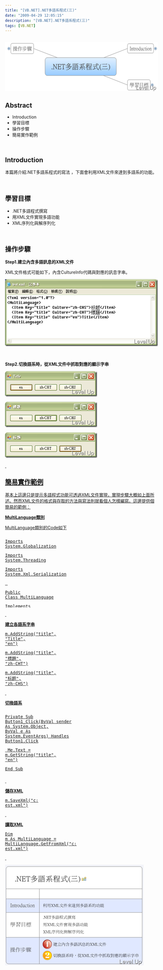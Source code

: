 ```yaml
---
title: "[VB.NET].NET多語系程式(三)"
date: "2009-04-29 12:05:15"
description: "[VB.NET].NET多語系程式(三)"
tags: [VB.NET]
---
```


<h2><img style="border-right-width: 0px; border-top-width: 0px; border-bottom-width: 0px; border-left-width: 0px" border="0" alt="image" width="562" height="162" src="\images\posts\8234\image_thumb_2.png" /></a></h2><h2>Abstract</h2><ul><li>Introduction</li><li>學習目標</li><li>操作步驟</li><li>簡易實作範例</li></ul><p> </p><h2>Introduction</h2><p>本篇將介紹.NET多語系程式的寫法 ，下面會利用XML文件來達到多語系的功能。</p><p> </p><h2>學習目標</h2><ul><li>.NET多語程式撰寫 </li><li>用XML文件實現多語功能</li><li>XML序列化與解序列化</li></ul><p> </p><h2>操作步驟</h2><p><strong>Step1.建立內含多語訊息的XML文件</strong></p><p>XML文件格式可能如下，內含CultureInfo代碼與對應的訊息字串。</p><p><a href="http://files.dotblogs.com.tw/larrynung/0904/26a4ec5adf00.NET_14AB9/image_2.png"><img style="border-right-width: 0px; border-top-width: 0px; border-bottom-width: 0px; border-left-width: 0px" border="0" alt="image" width="540" height="221" src="\images\posts\8234\image_thumb.png" /></a></p><p> </p><p><strong>Step2.切換語系時，從XML文件中抓取對應的顯示字串</strong></p><p><a href="http://files.dotblogs.com.tw/larrynung/0904/26a4ec5adf00.NET_14AB9/image_4.png"><img style="border-right-width: 0px; border-top-width: 0px; border-bottom-width: 0px; border-left-width: 0px" border="0" alt="image" width="304" height="84" src="\images\posts\8234\image_thumb_1.png" /></a></p><p><a href="http://files.dotblogs.com.tw/larrynung/0904/26a4ec5adf00.NET_14AB9/image_8.png"><img style="border-right-width: 0px; border-top-width: 0px; border-bottom-width: 0px; border-left-width: 0px" border="0" alt="image" width="304" height="84" src="\images\posts\8234\image_thumb_3.png" /></a></p><p><a href="http://files.dotblogs.com.tw/larrynung/0904/26a4ec5adf00.NET_14AB9/image_10.png"><img style="border-right-width: 0px; border-top-width: 0px; border-bottom-width: 0px; border-left-width: 0px" border="0" alt="image" width="304" height="84" src="\images\posts\8234\image_thumb_4.png" /></p><p> </p><h2>簡易實作範例</h2><p>基本上這邊只是提示多語程式功能可透過XML文件實現，實現步驟大概如上面所述。然而XML文件的格式與存取的方法與寫法則就看個人怎樣編寫。這邊提供個簡易的範例：</p><p><strong>MultiLanguage類別</strong></p><p>MultiLanguage類別的Code如下</p><p /><style type="text/css"><![CDATA[


.csharpcode, .csharpcode pre
{
	font-size: small;
	color: black;
	font-family: consolas, "Courier New", courier, monospace;
	background-color: #ffffff;
	/*white-space: pre;*/
}
.csharpcode pre { margin: 0em; }
.csharpcode .rem { color: #008000; }
.csharpcode .kwrd { color: #0000ff; }
.csharpcode .str { color: #006080; }
.csharpcode .op { color: #0000c0; }
.csharpcode .preproc { color: #cc6633; }
.csharpcode .asp { background-color: #ffff00; }
.csharpcode .html { color: #800000; }
.csharpcode .attr { color: #ff0000; }
.csharpcode .alt 
{
	background-color: #f4f4f4;
	width: 100%;
	margin: 0em;
}
.csharpcode .lnum { color: #606060; }]]></style><div style="width: 692px; height: 240px; overflow: auto"><div class="csharpcode"><pre class="alt"><span class="kwrd">Imports</span> System.Globalization</pre><pre><span class="kwrd">Imports</span> System.Threading</pre><pre class="alt"><span class="kwrd">Imports</span> System.Xml.Serialization</pre><pre>
 </pre><pre class="alt"><span class="kwrd">Public</span> <span class="kwrd">Class</span> MultiLanguage</pre><pre>
    <span class="kwrd">Implements</span> IXmlSerializable</pre><pre class="alt">
 </pre><pre>
 </pre><pre class="alt"><span class="preproc">#Region</span> <span class="str">"Var"</span></pre><pre>
    <span class="kwrd">Private</span> _pool <span class="kwrd">As</span> <span class="kwrd">New</span> Hashtable</pre><pre class="alt"><span class="preproc">#End Region</span></pre><pre>
 </pre><pre class="alt"><span class="preproc">#Region</span> <span class="str">"Public Shared Method"</span></pre><pre>
    <span class="kwrd">Public</span> <span class="kwrd">Shared</span> <span class="kwrd">Function</span> GetFromXml(<span class="kwrd">ByVal</span> file <span class="kwrd">As</span> <span class="kwrd">String</span>) <span class="kwrd">As</span> MultiLanguage</pre><pre class="alt">
        <span class="kwrd">Dim</span> m <span class="kwrd">As</span> MultiLanguage</pre><pre>
        <span class="kwrd">Dim</span> x <span class="kwrd">As</span> <span class="kwrd">New</span> Xml.Serialization.XmlSerializer(<span class="kwrd">GetType</span>(MultiLanguage))</pre><pre class="alt">
        <span class="kwrd">Dim</span> fs <span class="kwrd">As</span> <span class="kwrd">New</span> IO.FileStream(file, IO.FileMode.Open)</pre><pre>
        m = <span class="kwrd">CType</span>(x.Deserialize(fs), MultiLanguage)</pre><pre class="alt">
        fs.Dispose()</pre><pre>
        <span class="kwrd">Return</span> m</pre><pre class="alt">
    <span class="kwrd">End</span> <span class="kwrd">Function</span></pre><pre><span class="preproc">#End Region</span></pre><pre class="alt">
 </pre><pre><span class="preproc">#Region</span> <span class="str">"Public Method"</span></pre><pre class="alt">
    <span class="kwrd">Public</span> <span class="kwrd">Sub</span> AddString(<span class="kwrd">ByVal</span> key <span class="kwrd">As</span> <span class="kwrd">String</span>, <span class="kwrd">ByVal</span> msg <span class="kwrd">As</span> <span class="kwrd">String</span>, <span class="kwrd">ByVal</span> culture <span class="kwrd">As</span> <span class="kwrd">String</span>)</pre><pre>
        <span class="kwrd">If</span> <span class="kwrd">Not</span> _pool.ContainsKey(key) <span class="kwrd">Then</span></pre><pre class="alt">
            _pool.Add(key, <span class="kwrd">New</span> Hashtable)</pre><pre>
        <span class="kwrd">End</span> <span class="kwrd">If</span></pre><pre class="alt">
        <span class="kwrd">CType</span>(_pool(key), Hashtable).Add(culture, msg)</pre><pre>
    <span class="kwrd">End</span> <span class="kwrd">Sub</span></pre><pre class="alt">
 </pre><pre>
    <span class="kwrd">Public</span> <span class="kwrd">Sub</span> AddString(<span class="kwrd">ByVal</span> key <span class="kwrd">As</span> <span class="kwrd">String</span>, <span class="kwrd">ByVal</span> msg <span class="kwrd">As</span> <span class="kwrd">String</span>)</pre><pre class="alt">
        AddString(key, msg, Thread.CurrentThread.CurrentCulture.Name)</pre><pre>
    <span class="kwrd">End</span> <span class="kwrd">Sub</span></pre><pre class="alt">
 </pre><pre>
    <span class="kwrd">Public</span> <span class="kwrd">Function</span> GetString(<span class="kwrd">ByVal</span> key <span class="kwrd">As</span> <span class="kwrd">String</span>, <span class="kwrd">ByVal</span> culture <span class="kwrd">As</span> <span class="kwrd">String</span>) <span class="kwrd">As</span> <span class="kwrd">String</span></pre><pre class="alt">
        <span class="kwrd">If</span> <span class="kwrd">Not</span> _pool.ContainsKey(key) <span class="kwrd">Then</span></pre><pre>
            <span class="kwrd">Return</span> <span class="kwrd">String</span>.Empty</pre><pre class="alt">
        <span class="kwrd">End</span> <span class="kwrd">If</span></pre><pre>
        <span class="kwrd">Dim</span> msgPool <span class="kwrd">As</span> Hashtable = <span class="kwrd">CType</span>(_pool(key), Hashtable)</pre><pre class="alt">
        <span class="kwrd">If</span> <span class="kwrd">Not</span> msgPool.ContainsKey(culture) <span class="kwrd">Then</span></pre><pre>
            <span class="kwrd">Return</span> <span class="kwrd">String</span>.Empty</pre><pre class="alt">
        <span class="kwrd">End</span> <span class="kwrd">If</span></pre><pre>
        <span class="kwrd">Return</span> msgPool(culture).ToString</pre><pre class="alt">
    <span class="kwrd">End</span> <span class="kwrd">Function</span></pre><pre>
 </pre><pre class="alt">
    <span class="kwrd">Public</span> <span class="kwrd">Function</span> GetString(<span class="kwrd">ByVal</span> key <span class="kwrd">As</span> <span class="kwrd">String</span>) <span class="kwrd">As</span> <span class="kwrd">String</span></pre><pre>
        <span class="kwrd">Return</span> GetString(key, Thread.CurrentThread.CurrentCulture.Name)</pre><pre class="alt">
    <span class="kwrd">End</span> <span class="kwrd">Function</span></pre><pre>
 </pre><pre class="alt">
    <span class="kwrd">Public</span> <span class="kwrd">Sub</span> SaveXml(<span class="kwrd">ByVal</span> file <span class="kwrd">As</span> <span class="kwrd">String</span>)</pre><pre>
        <span class="kwrd">Dim</span> x <span class="kwrd">As</span> <span class="kwrd">New</span> Xml.Serialization.XmlSerializer(<span class="kwrd">GetType</span>(MultiLanguage))</pre><pre class="alt">
        <span class="kwrd">Dim</span> fs <span class="kwrd">As</span> <span class="kwrd">New</span> IO.FileStream(file, IO.FileMode.Create)</pre><pre>
        x.Serialize(fs, <span class="kwrd">Me</span>)</pre><pre class="alt">
        fs.Dispose()</pre><pre>
    <span class="kwrd">End</span> <span class="kwrd">Sub</span></pre><pre class="alt"><span class="preproc">#End Region</span></pre><pre>
 </pre><pre class="alt">
 </pre><pre><span class="preproc">#Region</span> <span class="str">"Implements IXmlSerializable"</span></pre><pre class="alt">
    <span class="kwrd">Public</span> <span class="kwrd">Function</span> GetSchema() <span class="kwrd">As</span> System.Xml.Schema.XmlSchema <span class="kwrd">Implements</span> System.Xml.Serialization.IXmlSerializable.GetSchema</pre><pre>
        <span class="kwrd">Return</span> <span class="kwrd">Nothing</span></pre><pre class="alt">
    <span class="kwrd">End</span> <span class="kwrd">Function</span></pre><pre>
 </pre><pre class="alt">
    <span class="kwrd">Public</span> <span class="kwrd">Sub</span> ReadXml(<span class="kwrd">ByVal</span> reader <span class="kwrd">As</span> System.Xml.XmlReader) <span class="kwrd">Implements</span> System.Xml.Serialization.IXmlSerializable.ReadXml</pre><pre>
        <span class="kwrd">Dim</span> startElementName <span class="kwrd">As</span> <span class="kwrd">String</span> = reader.Name</pre><pre class="alt">
        <span class="kwrd">Dim</span> currentElementName <span class="kwrd">As</span> <span class="kwrd">String</span></pre><pre>
 </pre><pre class="alt">
        <span class="kwrd">Do</span></pre><pre>
            currentElementName = reader.Name</pre><pre class="alt">
            <span class="kwrd">If</span> currentElementName = startElementName <span class="kwrd">AndAlso</span> (reader.MoveToContent = Xml.XmlNodeType.EndElement <span class="kwrd">OrElse</span> reader.IsEmptyElement) <span class="kwrd">Then</span></pre><pre>
                reader.Read()</pre><pre class="alt">
                <span class="kwrd">Exit</span> <span class="kwrd">Do</span></pre><pre>
            <span class="kwrd">End</span> <span class="kwrd">If</span></pre><pre class="alt">
 </pre><pre>
 </pre><pre class="alt">
            <span class="kwrd">Select</span> <span class="kwrd">Case</span> currentElementName</pre><pre>
                <span class="kwrd">Case</span> <span class="str">"Item"</span></pre><pre class="alt">
                    <span class="kwrd">Dim</span> key <span class="kwrd">As</span> <span class="kwrd">String</span> = reader.GetAttribute(<span class="str">"Key"</span>)</pre><pre>
                    <span class="kwrd">Dim</span> cultureKey <span class="kwrd">As</span> <span class="kwrd">String</span> = reader.GetAttribute(<span class="str">"Culture"</span>)</pre><pre class="alt">
                    <span class="kwrd">Dim</span> value <span class="kwrd">As</span> <span class="kwrd">String</span> = reader.ReadString()</pre><pre>
                    reader.ReadEndElement()</pre><pre class="alt">
                    AddString(key, value, cultureKey)</pre><pre>
 </pre><pre class="alt">
                <span class="kwrd">Case</span> <span class="kwrd">Else</span></pre><pre>
                    reader.Read()</pre><pre class="alt">
            <span class="kwrd">End</span> <span class="kwrd">Select</span></pre><pre>
 </pre><pre class="alt">
 </pre><pre>
        <span class="kwrd">Loop</span></pre><pre class="alt">
 </pre><pre>
    <span class="kwrd">End</span> <span class="kwrd">Sub</span></pre><pre class="alt">
 </pre><pre>
    <span class="kwrd">Public</span> <span class="kwrd">Sub</span> WriteXml(<span class="kwrd">ByVal</span> writer <span class="kwrd">As</span> System.Xml.XmlWriter) <span class="kwrd">Implements</span> System.Xml.Serialization.IXmlSerializable.WriteXml</pre><pre class="alt">
        <span class="kwrd">Dim</span> msgPool <span class="kwrd">As</span> Hashtable</pre><pre>
        <span class="kwrd">For</span> <span class="kwrd">Each</span> key <span class="kwrd">As</span> <span class="kwrd">String</span> <span class="kwrd">In</span> _pool.Keys</pre><pre class="alt">
            msgPool = <span class="kwrd">CType</span>(_pool(key), Hashtable)</pre><pre>
            <span class="kwrd">For</span> <span class="kwrd">Each</span> cultureKey <span class="kwrd">As</span> <span class="kwrd">String</span> <span class="kwrd">In</span> msgPool.Keys</pre><pre class="alt">
                writer.WriteStartElement(<span class="str">"Item"</span>)</pre><pre>
                writer.WriteAttributeString(<span class="str">"Key"</span>, key)</pre><pre class="alt">
                writer.WriteAttributeString(<span class="str">"Culture"</span>, cultureKey)</pre><pre>
                writer.WriteString(msgPool(cultureKey).ToString)</pre><pre class="alt">
                writer.WriteEndElement()</pre><pre>
            <span class="kwrd">Next</span></pre><pre class="alt">
        <span class="kwrd">Next</span></pre><pre>
    <span class="kwrd">End</span> <span class="kwrd">Sub</span></pre><pre class="alt"><span class="preproc">#End Region</span></pre><pre>
 </pre><pre class="alt"><span class="kwrd">End</span> <span class="kwrd">Class</span></pre></div></div><p /><style type="text/css"><![CDATA[


.csharpcode, .csharpcode pre
{
	font-size: small;
	color: black;
	font-family: consolas, "Courier New", courier, monospace;
	background-color: #ffffff;
	/*white-space: pre;*/
}
.csharpcode pre { margin: 0em; }
.csharpcode .rem { color: #008000; }
.csharpcode .kwrd { color: #0000ff; }
.csharpcode .str { color: #006080; }
.csharpcode .op { color: #0000c0; }
.csharpcode .preproc { color: #cc6633; }
.csharpcode .asp { background-color: #ffff00; }
.csharpcode .html { color: #800000; }
.csharpcode .attr { color: #ff0000; }
.csharpcode .alt 
{
	background-color: #f4f4f4;
	width: 100%;
	margin: 0em;
}
.csharpcode .lnum { color: #606060; }]]></style><p> </p><p><strong>建立各語系字串</strong></p><div class="csharpcode"><pre class="alt">
m.AddString(<span class="str">"title"</span>, <span class="str">"Title"</span>, <span class="str">"en"</span>)</pre><pre>
m.AddString(<span class="str">"title"</span>, <span class="str">"標題"</span>, <span class="str">"zh-CHT"</span>)</pre><pre class="alt">
m.AddString(<span class="str">"title"</span>, <span class="str">"标题"</span>, <span class="str">"zh-CHS"</span>)</pre></div><p /><style type="text/css"><![CDATA[


.csharpcode, .csharpcode pre
{
	font-size: small;
	color: black;
	font-family: consolas, "Courier New", courier, monospace;
	background-color: #ffffff;
	/*white-space: pre;*/
}
.csharpcode pre { margin: 0em; }
.csharpcode .rem { color: #008000; }
.csharpcode .kwrd { color: #0000ff; }
.csharpcode .str { color: #006080; }
.csharpcode .op { color: #0000c0; }
.csharpcode .preproc { color: #cc6633; }
.csharpcode .asp { background-color: #ffff00; }
.csharpcode .html { color: #800000; }
.csharpcode .attr { color: #ff0000; }
.csharpcode .alt 
{
	background-color: #f4f4f4;
	width: 100%;
	margin: 0em;
}
.csharpcode .lnum { color: #606060; }]]></style><p> </p><p><strong>切換語系</strong></p><div style="width: 694px; height: 211px; overflow: auto"><div class="csharpcode"><pre class="alt">
   <span class="kwrd">Private</span> <span class="kwrd">Sub</span> Button1_Click(<span class="kwrd">ByVal</span> sender <span class="kwrd">As</span> System.<span class="kwrd">Object</span>, <span class="kwrd">ByVal</span> e <span class="kwrd">As</span> System.EventArgs) <span class="kwrd">Handles</span> Button1.Click</pre><pre>
        <span class="kwrd">Me</span>.Text = m.GetString(<span class="str">"title"</span>, <span class="str">"en"</span>)</pre><pre class="alt">
    <span class="kwrd">End</span> <span class="kwrd">Sub</span></pre><pre>
 </pre><pre class="alt">
    <span class="kwrd">Private</span> <span class="kwrd">Sub</span> Button2_Click(<span class="kwrd">ByVal</span> sender <span class="kwrd">As</span> System.<span class="kwrd">Object</span>, <span class="kwrd">ByVal</span> e <span class="kwrd">As</span> System.EventArgs) <span class="kwrd">Handles</span> Button2.Click</pre><pre>
        <span class="kwrd">Me</span>.Text = m.GetString(<span class="str">"title"</span>, <span class="str">"zh-CHT"</span>)</pre><pre class="alt">
    <span class="kwrd">End</span> <span class="kwrd">Sub</span></pre><pre>
 </pre><pre class="alt">
    <span class="kwrd">Private</span> <span class="kwrd">Sub</span> Button5_Click(<span class="kwrd">ByVal</span> sender <span class="kwrd">As</span> System.<span class="kwrd">Object</span>, <span class="kwrd">ByVal</span> e <span class="kwrd">As</span> System.EventArgs) <span class="kwrd">Handles</span> Button5.Click</pre><pre>
        <span class="kwrd">Me</span>.Text = m.GetString(<span class="str">"title"</span>, <span class="str">"zh-CHS"</span>)</pre><pre class="alt">
    <span class="kwrd">End</span> Sub</pre></div></div><p /><style type="text/css"><![CDATA[


.csharpcode, .csharpcode pre
{
	font-size: small;
	color: black;
	font-family: consolas, "Courier New", courier, monospace;
	background-color: #ffffff;
	/*white-space: pre;*/
}
.csharpcode pre { margin: 0em; }
.csharpcode .rem { color: #008000; }
.csharpcode .kwrd { color: #0000ff; }
.csharpcode .str { color: #006080; }
.csharpcode .op { color: #0000c0; }
.csharpcode .preproc { color: #cc6633; }
.csharpcode .asp { background-color: #ffff00; }
.csharpcode .html { color: #800000; }
.csharpcode .attr { color: #ff0000; }
.csharpcode .alt 
{
	background-color: #f4f4f4;
	width: 100%;
	margin: 0em;
}
.csharpcode .lnum { color: #606060; }]]></style><p> </p><p><strong>儲存XML</strong></p><div class="csharpcode"><pre class="alt">
m.SaveXml(<span class="str">"c:	est.xml"</span>)</pre></div><p /><style type="text/css"><![CDATA[


.csharpcode, .csharpcode pre
{
	font-size: small;
	color: black;
	font-family: consolas, "Courier New", courier, monospace;
	background-color: #ffffff;
	/*white-space: pre;*/
}
.csharpcode pre { margin: 0em; }
.csharpcode .rem { color: #008000; }
.csharpcode .kwrd { color: #0000ff; }
.csharpcode .str { color: #006080; }
.csharpcode .op { color: #0000c0; }
.csharpcode .preproc { color: #cc6633; }
.csharpcode .asp { background-color: #ffff00; }
.csharpcode .html { color: #800000; }
.csharpcode .attr { color: #ff0000; }
.csharpcode .alt 
{
	background-color: #f4f4f4;
	width: 100%;
	margin: 0em;
}
.csharpcode .lnum { color: #606060; }]]></style><p> </p><p><strong>讀取XML</strong></p><div class="csharpcode"><pre class="alt"><span class="kwrd">Dim</span> m <span class="kwrd">As</span> MultiLanguage = MultiLanguage.GetFromXml(<span class="str">"c:	est.xml"</span>)</pre></div><p> </p><p><img style="border-right-width: 0px; border-top-width: 0px; border-bottom-width: 0px; border-left-width: 0px" border="0" alt="image" width="457" height="332" src="\images\posts\8234\image_thumb_6.png" /></p>
